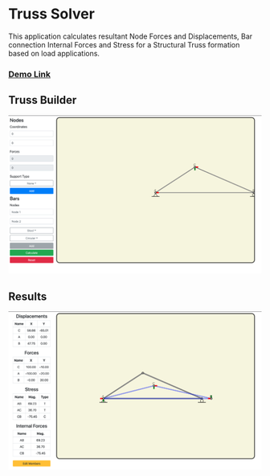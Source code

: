 # Truss Solver

This application calculates resultant Node Forces and Displacements, Bar connection Internal Forces and Stress for a Structural Truss formation based on load applications.

### [Demo Link](https://jrescalona96.github.io/truss-solver/)

## Truss Builder

![Truss Builder Page](https://github.com/jrescalona96/truss-solver/blob/master/public/demopic1.png)

## Results

![Results Page](https://github.com/jrescalona96/truss-solver/blob/master/public/demopic2.png)
